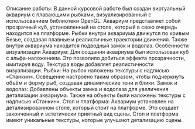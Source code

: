Описание работы:
В данной курсовой работе был создан виртуальный аквариум с плавающими рыбками, визуализированный с использованием библиотеки OpenGL. Аквариум представляет собой прозрачный куб, установленный на столе, который в свою очередь находится на платформе. Рыбки внутри аквариума движутся по кривым Безье, создавая плавные и реалистичные траектории движения. Также внутри аквариума находится подводный замок и водолаз.
Особенности визуализации
Аквариум:
Для создания аквариума был использован куб с альфа-наложением. Это позволило добиться эффекта прозрачности, имитируя воду. Текстура воды добавляет реалистичности визуализации.
Рыбки: 
На рыбок наложены текстуры с надписью «Станкин». Освещение настроено таким образом, чтобы подчеркнуть объём и форму рыб, создавая динамические тени и блики.
Замок и водолаз: 
Добавлены объекты замка и водолаза для увеличения детализации аквариума. Также на объекты были наложены текстуры с надписью «Станкин». 
Стол и платформа: 
Аквариум установлен на детализированном столе, который стоит на платформе. Это создает законченный и эстетически приятный вид сцены. Стол и платформа имеют уникальные текстуры, которые улучшают детализацию сцены.


